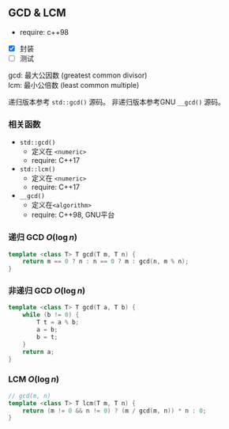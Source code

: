 ## GCD & LCM
 - require: c++98
 - [x] 封装
 - [ ] 测试

gcd: 最大公因数 (greatest common divisor)   
lcm: 最小公倍数 (least common multiple)

递归版本参考 `std::gcd()` 源码。
非递归版本参考GNU `__gcd()` 源码。  

### 相关函数  <!-- omit in toc -->
 - `std::gcd()`
   - 定义在 `<numeric>`
   - require: C++17
 - `std::lcm()`
   - 定义在 `<numeric>`
   - require: C++17
 - `__gcd()`
   - 定义在`<algorithm>`
   - require: C++98, GNU平台

### 递归 GCD $O(\log n)$

```cpp
template <class T> T gcd(T m, T n) {
    return m == 0 ? n : n == 0 ? m : gcd(n, m % n);
}
```

### 非递归 GCD $O(\log n)$
```cpp
template <class T> T gcd(T a, T b) {
    while (b != 0) {
        T t = a % b;
        a = b;
        b = t;
    }
    return a;
}
```

### LCM $O(\log n)$
```cpp
// gcd(m, n)
template <class T> T lcm(T m, T n) {
    return (m != 0 && n != 0) ? (m / gcd(m, n)) * n : 0;
}
```
